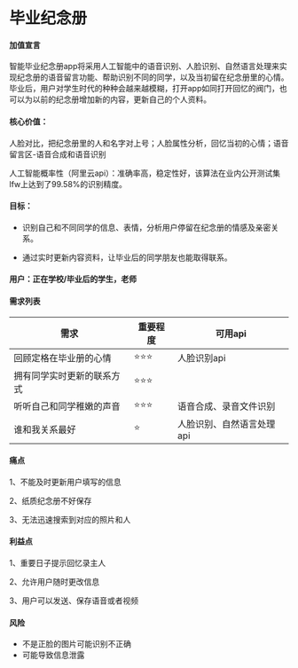 # 毕业纪念册

#### 加值宣言

智能毕业纪念册app将采用人工智能中的语音识别、人脸识别、自然语言处理来实现纪念册的语音留言功能、帮助识别不同的同学，以及当初留在纪念册里的心情。毕业后，用户对学生时代的种种会越来越模糊，打开app如同打开回忆的阀门，也可以为以前的纪念册增加新的内容，更新自己的个人资料。

#### 核心价值：

人脸对比，把纪念册里的人和名字对上号；人脸属性分析，回忆当初的心情；语音留言区-语音合成和语音识别

人工智能概率性（阿里云api）：准确率高，稳定性好，该算法在业内公开测试集lfw上达到了99.58%的识别精度。

#### 目标：

- 识别自己和不同同学的信息、表情，分析用户停留在纪念册的情感及亲密关系。

- 通过实时更新内容资料，让毕业后的同学朋友也能取得联系。

#### 用户：正在学校/毕业后的学生，老师

#### 需求列表

|  需求   |   重要程度  |   可用api |
| --- | --- | --- |
| 回顾定格在毕业册的心情 |⭐⭐⭐ | 人脸识别api |
| 拥有同学实时更新的联系方式|⭐⭐⭐ | |  
| 听听自己和同学稚嫩的声音|⭐⭐⭐|语音合成、录音文件识别|
| 谁和我关系最好|⭐|人脸识别、自然语言处理api|

#### 痛点

1、不能及时更新用户填写的信息  

2、纸质纪念册不好保存

3、无法迅速搜索到对应的照片和人

#### 利益点

1、重要日子提示回忆录主人  

2、允许用户随时更改信息

3、用户可以发送、保存语音或者视频

#### 风险
- 不是正脸的图片可能识别不正确
- 可能导致信息泄露

